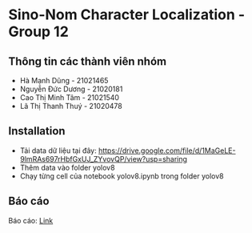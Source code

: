 # Sino-Nom Character Localization - Group 12
## Thông tin các thành viên nhóm
- Hà Mạnh Dũng - 21021465
- Nguyễn Đức Dương - 21020181
- Cao Thị Minh Tâm - 21021540
- Lã Thị Thanh Thuý - 21020478
## Installation
- Tải data dữ liệu tại đây: https://drive.google.com/file/d/1MaGeLE-9lmRAs697rHbfGxUJ_ZYvovQP/view?usp=sharing
- Thêm data vào folder yolov8
- Chạy từng cell của notebook yolov8.ipynb trong folder yolov8
## Báo cáo
Báo cáo: [Link](Report%Of%Group%12.pdf)
